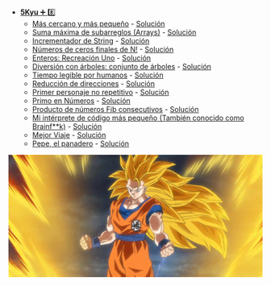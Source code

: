 + <a href="https://github.com/Roman31X/Ejercicios_CODEWARS-JAVA/tree/main/src/main/java/com/Ejercicio/ReadmeKyu/Kyu5">__5Kyu__ :heavy_plus_sign: :eight:</a>
    - <a href="https://www.codewars.com/kata/5868b2de442e3fb2bb000119/train/java">Más cercano y más pequeño</a> - <a href="https://github.com/Roman31X/Ejercicios_CODEWARS-JAVA/tree/main/src/main/java/com/Ejercicio/Kyu5/MasCercanoMasPeque%C3%B1o">Solución</a>
    - <a href="https://www.codewars.com/kata/54521e9ec8e60bc4de000d6c/train/java">Suma máxima de subarreglos (Arrays)</a> - <a href="https://github.com/Roman31X/Ejercicios_CODEWARS-JAVA/tree/main/src/main/java/com/Ejercicio/Kyu5/SumaMaximaSubarreglo">Solución</a>
    - <a href="https://www.codewars.com/kata/54a91a4883a7de5d7800009c/train/java">Incrementador de String</a> - <a href="https://github.com/Roman31X/Ejercicios_CODEWARS-JAVA/tree/main/src/main/java/com/Ejercicio/Kyu5/IncrementadorCadenas">Solución</a>
    - <a href="https://www.codewars.com/kata/52f787eb172a8b4ae1000a34/train/java">Números de ceros finales de N!</a> - <a href="https://github.com/Roman31X/Ejercicios_CODEWARS-JAVA/tree/main/src/main/java/com/Ejercicio/Kyu5/NumeroCerosFinales">Solución</a>
    - <a href="https://www.codewars.com/kata/55aa075506463dac6600010d/train/java">Enteros: Recreación Uno</a> - <a href="https://github.com/Roman31X/Ejercicios_CODEWARS-JAVA/tree/main/src/main/java/com/Ejercicio/Kyu5/EnterosRecreacionUno">Solución</a>
    - <a href="https://www.codewars.com/kata/57e5a6a67fbcc9ba900021cd/train/java">Diversión con árboles: conjunto de árboles</a> - <a href="https://github.com/Roman31X/Ejercicios_CODEWARS-JAVA/tree/main/src/main/java/com/Ejercicio/Kyu5/DiversionConArboles">Solución</a>
    - <a href="https://www.codewars.com/kata/52685f7382004e774f0001f7/train/java">Tiempo legible por humanos</a> - <a href="https://github.com/Roman31X/Ejercicios_CODEWARS-JAVA/tree/main/src/main/java/com/Ejercicio/Kyu5/TiempoLegibleporHumano">Solución</a>
    - <a href="https://www.codewars.com/kata/550f22f4d758534c1100025a/train/java">Reducción de direcciones</a> - <a href="https://github.com/Roman31X/Ejercicios_CODEWARS-JAVA/tree/main/src/main/java/com/Ejercicio/Kyu5/ReduccionDirecciones">Solución</a>
    - <a href="https://www.codewars.com/kata/52bc74d4ac05d0945d00054e/train/java">Primer personaje no repetitivo</a> - <a href="https://github.com/Roman31X/Ejercicios_CODEWARS-JAVA/tree/main/src/main/java/com/Ejercicio/Kyu5/PrimerPersonajeNoRepetitivo">Solución</a>
    - <a href="https://www.codewars.com/kata/54d512e62a5e54c96200019e/train/java">Primo en Números</a> - <a href="https://github.com/Roman31X/Ejercicios_CODEWARS-JAVA/tree/main/src/main/java/com/Ejercicio/Kyu5/PrimosEnNumeros">Solución</a>
    - <a href="https://www.codewars.com/kata/5541f58a944b85ce6d00006a/train/java">Producto de números Fib consecutivos</a> - <a href="https://github.com/Roman31X/Ejercicios_CODEWARS-JAVA/tree/main/src/main/java/com/Ejercicio/Kyu5/ProductoNumeroConsecutivo">Solución</a>
    - <a href="https://www.codewars.com/kata/526156943dfe7ce06200063e/train/java">Mi intérprete de código más pequeño (También conocido como Brainf**k)</a> - <a href="https://github.com/Roman31X/Ejercicios_CODEWARS-JAVA/tree/main/src/main/java/com/Ejercicio/Kyu5/InterpreteCodigoPequeño">Solución</a>
    - <a href="https://www.codewars.com/kata/55e7280b40e1c4a06d0000aa/train/java">Mejor Viaje</a> - <a href="https://github.com/Roman31X/Ejercicios_CODEWARS-JAVA/tree/main/src/main/java/com/Ejercicio/Kyu5/MejorViaje">Solución</a>
    - <a href="https://www.codewars.com/kata/525c65e51bf619685c000059/train/java">Pepe, el panadero</a> - <a href="https://github.com/Roman31X/Ejercicios_CODEWARS-JAVA/tree/main/src/main/java/com/Ejercicio/Kyu5/PepePanadero">Solución</a>

<div align="center">
    <img src="https://github.com/Roman31X/Ejercicios_CODEWARS-JAVA/blob/main/src/main/resources/Readme_Imagenes/Kyu5.gif"/>
</div> 